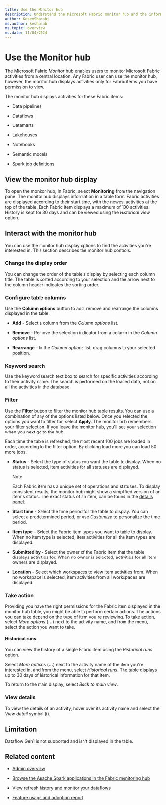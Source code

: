 ```yaml
---
title: Use the Monitor hub
description: Understand the Microsoft Fabric monitor hub and the information it provides.
author: KesemSharabi
ms.author: kesharab
ms.topic: overview
ms.date: 11/04/2024
---
```


# Use the Monitor hub

The Microsoft Fabric *Monitor* hub enables users to monitor Microsoft Fabric activities from a central location. Any Fabric user can use the monitor hub, however, the monitor hub displays activities only for Fabric items you have permission to view.

The monitor hub displays activities for these Fabric items:

* Data pipelines

* Dataflows

* Datamarts

* Lakehouses

* Notebooks

* Semantic models

* Spark job definitions

## View the monitor hub display

To open the monitor hub, In Fabric, select **Monitoring** from the navigation pane. The monitor hub displays information in a table form. Fabric activities are displayed according to their start time, with the newest activities at the top of the table. Each Fabric item displays a maximum of 100 activities. History is kept for 30 days and can be viewed using the *Historical view* option.

## Interact with the monitor hub

You can use the monitor hub display options to find the activities you're interested in. This section describes the monitor hub controls.

### Change the display order

You can change the order of the table's display by selecting each column title. The table is sorted according to your selection and the arrow next to the column header indicates the sorting order.

### Configure table columns

Use the **Column options** button to add, remove and rearrange the columns displayed in the table.

* **Add** - Select a column from the *Column options* list.

* **Remove** - Remove the selection indicator from a column in the *Column options* list.

* **Rearrange** - In the *Column options* list, drag columns to your selected position.

### Keyword search

Use the keyword search text box to search for specific activities according to their activity name. The search is performed on the loaded data, not on all the activities in the database.

### Filter

Use the **Filter** button to filter the monitor hub table results. You can use a combination of any of the options listed below. Once you selected the options you want to filter for, select **Apply**. The monitor hub remembers your filter selection. If you leave the monitor hub, you'll see your selection when you next go to the hub.

Each time the table is refreshed, the most recent 100 jobs are loaded in order, according to the filter option. By clicking load more you can load 50 more jobs.

* **Status** - Select the type of status you want the table to display. When no status is selected, item activities for all statuses are displayed.

    >[!NOTE]
    >Each Fabric item has a unique set of operations and statuses. To display consistent results, the monitor hub might show a simplified version of an item's status. The exact status of an item, can be found in the [details panel](#view-details).

* **Start time** - Select the time period for the table to display. You can select a predetermined period, or use *Customize* to personalize the time period.

* **Item type** - Select the Fabric item types you want to table to display. When no item type is selected, item activities for all the item types are displayed.

* **Submitted by** - Select the owner of the Fabric item that the table displays activities for. When no owner is selected, activities for all item owners are displayed.

* **Location** - Select which workspaces to view item activities from. When no workspace is selected, item activities from all workspaces are displayed.

### Take action

Providing you have the right permissions for the Fabric item displayed in the monitor hub table, you might be able to perform certain actions. The actions you can take depend on the type of item you're reviewing. To take action, select *More options* (**...**) next to the activity name, and from the menu, select the action you want to take.

#### Historical runs

You can view the history of a single Fabric item using the *Historical runs* option.

Select *More options* (**...**) next to the activity name of the item you're interested in, and from the menu, select *Historical runs*. The table displays up to 30 days of historical information for that item.

To return to the main display, select *Back to main view*.

### View details

To view the details of an activity, hover over its activity name and select the *View detail* symbol (**i**).

## Limitation

Dataflow Gen1 is not supported and isn't displayed in the table.

## Related content

* [Admin overview](microsoft-fabric-admin.md)

* [Browse the Apache Spark applications in the Fabric monitoring hub](../data-engineering/browse-spark-applications-monitoring-hub.md)

* [View refresh history and monitor your dataflows](../data-factory/dataflows-gen2-monitor.md)

* [Feature usage and adoption report](feature-usage-adoption.md)
